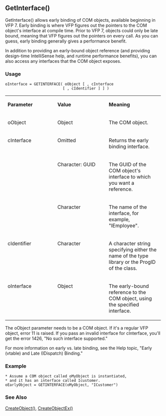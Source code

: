## GetInterface()

GetInterface() allows early binding of COM objects, available beginning in VFP 7. Early binding is where VFP figures out the pointers to the COM object's interface at compile time. Prior to VFP 7, objects could only be late bound, meaning that VFP figures out the pointers on every call. As you can guess, early binding generally gives a performance benefit.

In addition to providing an early-bound object reference (and providing design-time IntelliSense help, and runtime performance benefits), you can also access any interfaces that the COM object exposes.

### Usage

```foxpro
oInterface = GETINTERFACE( oObject [ , cInterface
                          [ , cIdentifier ] ] )
```
<table>
<tr>
  <td width="32%" valign="top">
  <p><b>Parameter</b></p>
  </td>
  <td width="23%" valign="top">
  <p><b>Value</b></p>
  </td>
  <td width="45%" valign="top">
  <p><b>Meaning</b></p>
  </td>
 </tr>
<tr>
  <td width="32%" valign="top">
  <p>oObject</p>
  </td>
  <td width="23%" valign="top">
  <p>Object</p>
  </td>
  <td width="45%" valign="top">
  <p>The COM object. </p>
  </td>
 </tr>
<tr>
  <td width="32%" rowspan="3" valign="top">
  <p>cInterface </p>
  </td>
  <td width="23%" valign="top">
  <p>Omitted</p>
  </td>
  <td width="45%" valign="top">
  <p>Returns the early binding interface.</p>
  </td>
 </tr>
<tr>
  <td width="33%" valign="top">
  <p>Character: GUID</p>
  </td>
  <td width="67%" valign="top">
  <p>The GUID of the COM object's interface to which you want a reference.</p>
  </td>
 </tr>
<tr>
  <td width="33%" valign="top">
  <p>Character</p>
  </td>
  <td width="67%" valign="top">
  <p>The name of the interface, for example, &quot;IEmployee&quot;.</p>
  </td>
 </tr>
<tr>
  <td width="32%" valign="top">
  <p>cIdentifier</p>
  </td>
  <td width="23%" valign="top">
  <p>Character</p>
  </td>
  <td width="45%" valign="top">
  <p>A character string specifying either the name of the type library or the ProgID of the class.</p>
  </td>
 </tr>
<tr>
  <td width="32%" valign="top">
  <p>oInterface</p>
  </td>
  <td width="23%" valign="top">
  <p>Object</p>
  </td>
  <td width="45%" valign="top">
  <p>The early-bound reference to the COM object, using the specified interface.</p>
  </td>
 </tr>
</table>

The oObject parameter needs to be a COM object. If it's a regular VFP object, error 11 is raised. If you pass an invalid interface for cInterface, you'll get the error 1426, "No such interface supported."

For more information on early vs. late binding, see the Help topic, "Early (vtable) and Late (IDispatch) Binding."

### Example

```foxpro
* Assume a COM object called oMyObject is instantiated,
* and it has an interface called Icustomer.
oEarlyObject = GETINTERFACE(oMyObject, "ICustomer")
```
### See Also

[CreateObject()](s4g347.md), [CreateObjectEx()](s4g807.md)